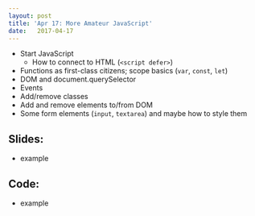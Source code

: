 ```yaml
---
layout: post
title: 'Apr 17: More Amateur JavaScript'
date:   2017-04-17
---
```


- Start JavaScript
  - How to connect to HTML (`<script defer>`)
- Functions as first-class citizens; scope basics (`var`, `const`, `let`)
- DOM and document.querySelector
- Events
- Add/remove classes
- Add and remove elements to/from DOM
- Some form elements (`input`, `textarea`) and maybe how to style them
<!--more-->

## Slides:
- example

## Code:
- example
